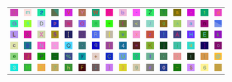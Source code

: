 <table>
<tr>
<td><img src="66.gif"></td>
<td><img src="6D.gif"></td>
<td><img src="32.gif"></td>
<td><img src="gr3.gif"></td>
<td><img src="56.gif"></td>
<td><img src="59.gif"></td>
<td><img src="57.gif"></td>
<td><img src="3E.gif"></td>
<td><img src="62.gif"></td>
<td><img src="2D.gif"></td>
<td><img src="5A.gif"></td>
<td><img src="54.gif"></td>
<td><img src="73.gif"></td>
<td><img src="2E.gif"></td>
<td><img src="31.gif"></td>
<td><img src="64.gif"></td>
</tr>
<tr>
<td><img src="47.gif"></td>
<td><img src="35.gif"></td>
<td><img src="44.gif"></td>
<td><img src="70.gif"></td>
<td><img src="77.gif"></td>
<td><img src="4F.gif"></td>
<td><img src="38.gif"></td>
<td><img src="22.gif"></td>
<td><img src="28.gif"></td>
<td><img src="3C.gif"></td>
<td><img src="2F.gif"></td>
<td><img src="67.gif"></td>
<td><img src="5E.gif"></td>
<td><img src="61.gif"></td>
<td><img src="6E.gif"></td>
<td><img src="gr2.gif"></td>
</tr>
<tr>
<td><img src="4C.gif"></td>
<td><img src="26.gif"></td>
<td><img src="58.gif"></td>
<td><img src="53.gif"></td>
<td><img src="5B.gif"></td>
<td><img src="3A.gif"></td>
<td><img src="52.gif"></td>
<td><img src="7B.gif"></td>
<td><img src="76.gif"></td>
<td><img src="78.gif"></td>
<td><img src="7A.gif"></td>
<td><img src="21.gif"></td>
<td><img src="41.gif"></td>
<td><img src="48.gif"></td>
<td><img src="45.gif"></td>
<td><img src="6B.gif"></td>
</tr>
<tr>
<td><img src="63.gif"></td>
<td><img src="42.gif"></td>
<td><img src="4E.gif"></td>
<td><img src="2A.gif"></td>
<td><img src="51.gif"></td>
<td><img src="60.gif"></td>
<td><img src="71.gif"></td>
<td><img src="6C.gif"></td>
<td><img src="34.gif"></td>
<td><img src="3D.gif"></td>
<td><img src="4B.gif"></td>
<td><img src="6A.gif"></td>
<td><img src="69.gif"></td>
<td><img src="75.gif"></td>
<td><img src="5D.gif"></td>
<td><img src="6F.gif"></td>
</tr>
<tr>
<td><img src="65.gif"></td>
<td><img src="4A.gif"></td>
<td><img src="50.gif"></td>
<td><img src="5F.gif"></td>
<td><img src="25.gif"></td>
<td><img src="79.gif"></td>
<td><img src="2B.gif"></td>
<td><img src="43.gif"></td>
<td><img src="55.gif"></td>
<td><img src="3F.gif"></td>
<td><img src="49.gif"></td>
<td><img src="27.gif"></td>
<td><img src="2C.gif"></td>
<td><img src="74.gif"></td>
<td><img src="7C.gif"></td>
<td><img src="40.gif"></td>
</tr>
<tr>
<td><img src="33.gif"></td>
<td><img src="4D.gif"></td>
<td><img src="72.gif"></td>
<td><img src="37.gif"></td>
<td><img src="68.gif"></td>
<td><img src="46.gif"></td>
<td><img src="3B.gif"></td>
<td><img src="7D.gif"></td>
<td><img src="29.gif"></td>
<td><img src="39.gif"></td>
<td><img src="23.gif"></td>
<td><img src="30.gif"></td>
<td><img src="7E.gif"></td>
<td><img src="24.gif"></td>
<td><img src="36.gif"></td>
<td><img src="gr1.gif"></td>
</tr>
</table>
